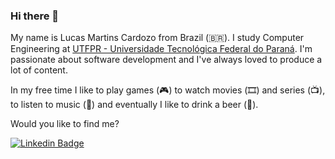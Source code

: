 ### Hi there 👋

My name is Lucas Martins Cardozo from Brazil (🇧🇷). I study Computer Engineering at [UTFPR - Universidade Tecnológica Federal do Paraná](http://portal.utfpr.edu.br/). I'm passionate about software development and I've always loved to produce a lot of content.

In my free time I like to play games (🎮) to watch movies (🎞️) and series (📺), to listen to music (🎵) and eventually I like to drink a beer (🍺).

Would you like to find me?

[![Linkedin Badge](https://img.shields.io/badge/-LinkedIn-blue?style=flat-square&logo=Linkedin&logoColor=white&link=https://www.linkedin.com/in/lucasmartinscardozo/)](https://www.linkedin.com/in/lucasmartinscardozo/)

<!--
**lucaocardozo/lucaocardozo** is a ✨ _special_ ✨ repository because its `README.md` (this file) appears on your GitHub profile.

Here are some ideas to get you started:

- 🔭 I’m currently working on ...
- 🌱 I’m currently learning ...
- 👯 I’m looking to collaborate on ...
- 🤔 I’m looking for help with ...
- 💬 Ask me about ...
- 📫 How to reach me: ...
- 😄 Pronouns: ...
- ⚡ Fun fact: ...
-->
